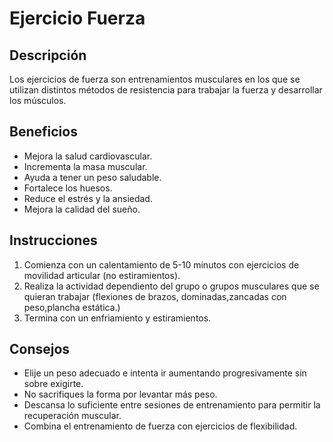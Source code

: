 # Ejercicio Fuerza

## Descripción
Los ejercicios de fuerza son entrenamientos musculares en los que se utilizan distintos métodos de resistencia para trabajar la fuerza y desarrollar los músculos.

## Beneficios
- Mejora la salud cardiovascular. 
- Incrementa la masa muscular. 
- Ayuda a tener un peso saludable. 
- Fortalece los huesos. 
- Reduce el estrés y la ansiedad. 
- Mejora la calidad del sueño. 

## Instrucciones
1. Comienza con un calentamiento de 5-10 minutos con ejercicios de movilidad articular (no estiramientos).
2. Realiza la actividad dependiento del grupo o grupos musculares que se quieran trabajar (flexiones de brazos, dominadas,zancadas con peso,plancha estática.)
3. Termina con un enfriamiento y estiramientos.

## Consejos

- Elije un peso adecuado e intenta ir aumentando progresivamente sin sobre exigirte.
- No sacrifiques la forma por levantar más peso.
- Descansa lo suficiente entre sesiones de entrenamiento para permitir la recuperación muscular.
- Combina el entrenamiento de fuerza con ejercicios de flexibilidad.